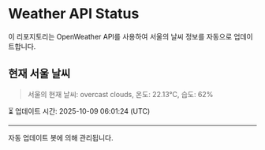 
# Weather API Status

이 리포지토리는 OpenWeather API를 사용하여 서울의 날씨 정보를 자동으로 업데이트합니다.

## 현재 서울 날씨
> 서울의 현재 날씨: overcast clouds, 온도: 22.13°C, 습도: 62%

⏳ 업데이트 시간: 2025-10-09 06:01:24 (UTC)

---
자동 업데이트 봇에 의해 관리됩니다.
